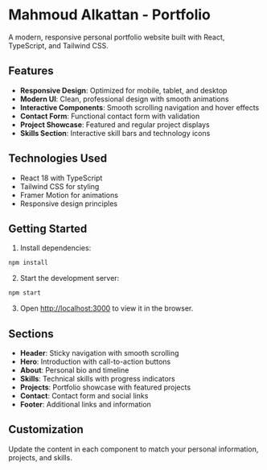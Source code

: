 # Mahmoud Alkattan - Portfolio

A modern, responsive personal portfolio website built with React, TypeScript, and Tailwind CSS.

## Features

- **Responsive Design**: Optimized for mobile, tablet, and desktop
- **Modern UI**: Clean, professional design with smooth animations
- **Interactive Components**: Smooth scrolling navigation and hover effects
- **Contact Form**: Functional contact form with validation
- **Project Showcase**: Featured and regular project displays
- **Skills Section**: Interactive skill bars and technology icons

## Technologies Used

- React 18 with TypeScript
- Tailwind CSS for styling
- Framer Motion for animations
- Responsive design principles

## Getting Started

1. Install dependencies:
```bash
npm install
```

2. Start the development server:
```bash
npm start
```

3. Open [http://localhost:3000](http://localhost:3000) to view it in the browser.

## Sections

- **Header**: Sticky navigation with smooth scrolling
- **Hero**: Introduction with call-to-action buttons
- **About**: Personal bio and timeline
- **Skills**: Technical skills with progress indicators
- **Projects**: Portfolio showcase with featured projects
- **Contact**: Contact form and social links
- **Footer**: Additional links and information

## Customization

Update the content in each component to match your personal information, projects, and skills.
